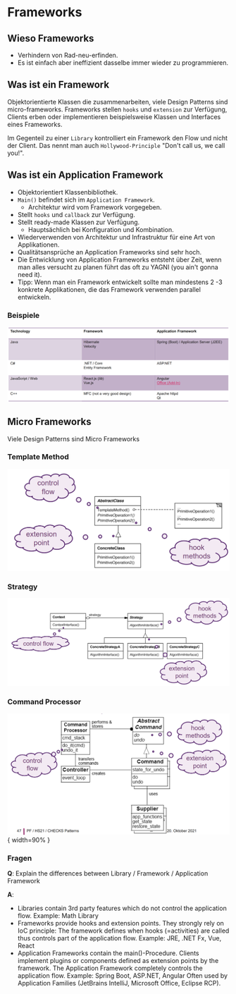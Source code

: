 # Frameworks

## Wieso Frameworks

- Verhindern von Rad-neu-erfinden.
- Es ist einfach aber ineffizient dasselbe immer wieder zu programmieren.

## Was ist ein Framework

Objektorientierte Klassen die zusammenarbeiten, viele Design Patterns sind micro-frameworks.
Frameworks stellen `hooks` und `extension` zur Verfügung, Clients erben oder implementieren beispielsweise Klassen und Interfaces eines Frameworks.

Im Gegenteil zu einer `Library` kontrolliert ein Framework den Flow und nicht der Client. Das nennt man auch `Hollywood-Principle` "Don't call us, we call you!".

## Was ist ein Application Framework

- Objektorientiert Klassenbibliothek.
- `Main()` befindet sich im `Application Framework`.
  - Architektur wird vom Framework vorgegeben.
- Stellt `hooks` und `callback` zur Verfügung.
- Stellt ready-made Klassen zur Verfügung.
  - Hauptsächlich bei Konfiguration und Kombination.
- Wiederverwenden von Architektur und Infrastruktur für eine Art von Applikationen.
- Qualitätsansprüche an Application Frameworks sind sehr hoch.
- Die Entwicklung von Application Frameworks entsteht über Zeit, wenn man alles versucht zu planen führt das oft zu YAGNI (you ain't gonna need it).
- Tipp: Wenn man ein Framework entwickelt sollte man mindestens 2 -3 konkrete Applikationen, die das Framework verwenden parallel entwickeln.

### Beispiele

![Frameworks Beispiele](./assets/framework_examples.png)

## Micro Frameworks

Viele Design Patterns sind Micro Frameworks

### Template Method

![Template Method Framework Komponenten](./assets/template_method_framework.png)

### Strategy

![Strategy Framework Komponenten](./assets/strategy_framework.png)

### Command Processor

![Command Processor Framework Komponenten](./assets/command_processor_framework.png){ width=90% }

### Fragen

**Q**: Explain the differences between Library / Framework / Application Framework

**A**:

- Libraries contain 3rd party features which do not control the application flow. Example: Math Library
- Frameworks provide hooks and extension points. They strongly rely on IoC principle: The framework defines when hooks (=activities) are called thus controls part of the application flow. Example: JRE, .NET Fx, Vue, React
- Application Frameworks contain the main()-Procedure. Clients implement plugins or components defined as extension points by the framework. The Application Framework completely controls the application flow. Example: Spring Boot, ASP.NET, Angular Often used by Application Families (JetBrains IntelliJ, Microsoft Office, Eclipse RCP).
